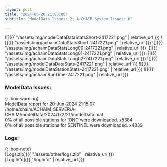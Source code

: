 ```yaml
---
layout: post
title: "2024-06-20 21:00:00"
subtitle: "ModelData Issues: 2; A-CHAIM System Issues: 0"

---
```


![]({{ "/assets/img/modelDataDataStatsShort-2417221.png" | relative_url }})
![]({{ "/assets/img/achaimDataStatsShort-2417221.png" | relative_url }})
![]({{ "/assets/img/achaimDataStatsLong00-2417221.png" | relative_url }})
![]({{ "/assets/img/achaimDataStatsLong01-2417221.png" | relative_url }})
![]({{ "/assets/img/achaimDataStatsLong02-2417221.png" | relative_url }})
![]({{ "/assets/img/modelDataDataStats-2417221.png" | relative_url }})
![]({{ "/assets/img/modelDataStationStats-2417221.png" | relative_url }})
![]({{ "/assets/img/achaimRunTime-2417221.png" | relative_url }})


### ModelData Issues:  
  
{: .box-warning}  
 ModelData report for 20-Jun-2024 21:15:07   
 /home/chaim/ACHAIM_SERVER/A-CHAIM/modelData/2024/172/21/modelData.mat   
 0% of all possible stations for IONO were downloaded. x5384   
 0% of all possible stations for SENTINEL were downloaded. x4839   
  


### Logs:  
  
{: .box-note}  
[Logs.zip]({{ "/assets/other/logs.zip" | relative_url }})  
[Log Info]({{ "/logInfo" | relative_url }})  
